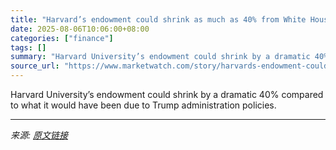 ```yaml
---
title: "Harvard’s endowment could shrink as much as 40% from White House policies, analysis finds"
date: 2025-08-06T10:06:00+08:00
categories: ["finance"]
tags: []
summary: "Harvard University’s endowment could shrink by a dramatic 40% compared to what it would have been due to Trump administration policies."
source_url: "https://www.marketwatch.com/story/harvards-endowment-could-shrink-as-much-as-40-from-white-house-policies-analysis-finds-d8e597da?mod=mw_rss_topstories"
---
```


Harvard University’s endowment could shrink by a dramatic 40% compared to what it would have been due to Trump administration policies.

---

*来源: [原文链接](https://www.marketwatch.com/story/harvards-endowment-could-shrink-as-much-as-40-from-white-house-policies-analysis-finds-d8e597da?mod=mw_rss_topstories)*

